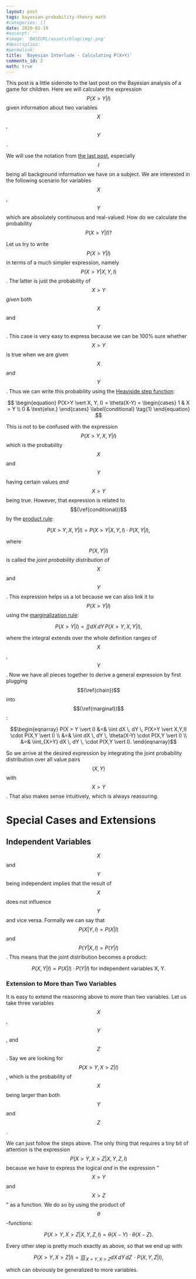 ```yaml
---
layout: post
tags: bayesian-probability-theory math
#categories: []
date: 2020-02-19
#excerpt: ''
#image: 'BASEURL/assets/blog/img/.png'
#description:
#permalink:
title: 'Bayesian Interlude - Calculating P(X>Y)'
comments_id: 2
math: true
---
```

This post is a little sidenote to the last post on the Bayesian analysis of a game for children. Here we will calculate the expression $$P(X>Y \vert I)$$ given information about two variables $$X$$, $$Y$$.

We will use the notation from [the last post]({{site.baseurl}}/2020/02/08/bayesian-game-analysis-part1/), especially $$I$$ being all background information we have on a subject. We are interested in the following scenario for variables $$X$$, $$Y$$ which are absolutely continuous and real-valued: How do we calculate the probability $$P(X>Y \vert I)?$$

Let us try to write $$P(X>Y \vert I)$$ in terms of a much simpler expression, namely $$P(X>Y \vert X,Y,I)$$. The latter is just the probability of $$X>Y$$ *given* both $$X$$ and $$Y$$. This case is very easy to express because we can be 100% sure whether $$X>Y$$ is true when we are given $$X$$ and $$Y$$. Thus we can write this probability using the [Heaviside step function](https://de.wikipedia.org/wiki/Heaviside-Funktion):

$$
\begin{equation}
P(X>Y \vert X, Y, I) = \theta(X-Y) =
\begin{cases}
1 & X > Y \\
0 & \text{else.}
\end{cases}
\label{conditional}
\tag{1}
\end{equation}
$$

This is not to be confused with the expression $$P(X>Y, X,Y \vert I)$$ which is the probability $$X$$ and $$Y$$ having certain values *and* $$X>Y$$ being true. However, that expression is related to $$(\ref{conditional})$$ by the [product rule]( https://en.wikipedia.org/wiki/Chain_rule_(probability) ):

$$P(X>Y, X, Y \vert I) = P(X>Y \vert X,Y,I) \cdot P(X,Y \vert I), \label{chain}\tag{2}$$

where  $$P(X,Y \vert I)$$ is called the *joint probability distribution* of $$X$$ and $$Y$$. This expression helps us a lot because we can also link it to $$P(X>Y \vert I)$$ using the [marginalization rule](https://en.wikipedia.org/wiki/Marginal_distribution):

$$P(X > Y \vert I) = \iint dX \, dY \, P(X>Y,X,Y \vert I),\label{marginal}\tag{3}$$

where the integral extends over the whole definition ranges of $$X$$, $$Y$$. Now we have all pieces together to derive a general expression by first plugging $$(\ref{chain})$$ into $$(\ref{marginal})$$:

$$\begin{eqnarray}
P(X > Y \vert I) &=& \iint dX \, dY \, P(X>Y \vert X,Y,I) \cdot P(X,Y \vert I) \\
                 &=& \iint dX \, dY \, \theta(X-Y) \cdot P(X,Y \vert I) \\
                 &=& \iint_{X>Y} dX \, dY \, \cdot P(X,Y \vert I).
\end{eqnarray}$$

So we arrive at the desired expression by integrating the joint probability distribution over all value pairs $$(X,Y)$$ with $$X>Y$$. That also makes sense intuitively, which is always reassuring.

# Special Cases and Extensions

## Independent Variables
$$X$$ and $$Y$$ being independent implies that the result of $$X$$ does not influence $$Y$$ and vice versa. Formally we can say that $$P(X \vert Y, I) = P(X \vert I)$$ and $$P(Y \vert X, I) = P(Y \vert I)$$. This means that the joint distribution becomes a product:

$$P(X,Y \vert I) = P(X \vert I) \cdot P(Y \vert I) \text{ for independent variables X, Y.}$$

### Extension to More than Two Variables
It is easy to extend the reasoning above to more than two variables. Let us take three variables $$X$$, $$Y$$, and $$Z$$. Say we are looking for $$P(X>Y, X>Z \vert I)$$, which is the probability of $$X$$ being larger than both $$Y$$ and $$Z$$.

We can just follow the steps above. The only thing that requires a tiny bit of attention is the expression $$P(X>Y, X>Z \vert X,Y,Z, I)$$ because we have to express the logical *and* in the expression "$$X>Y$$ and $$X>Z$$" as a function. We do so by using the product of $$\theta$$-functions:

$$P(X>Y, X>Z \vert X,Y,Z, I) = \theta(X-Y)\cdot \theta(X-Z).$$

Every other step is pretty much exactly as above, so that we end up with

$$P(X>Y, X>Z \vert I) = \iiint_{X>Y, X>Z} dX \, dY \, dZ \, \cdot P(X,Y,Z \vert I),$$

which can obviously be generalized to more variables.
